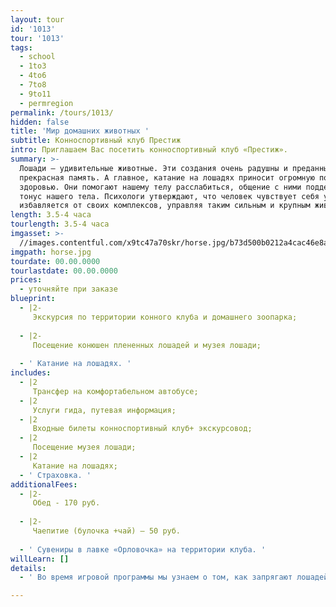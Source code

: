 ```yaml
---
layout: tour
id: '1013'
tour: '1013'
tags:
  - school
  - 1to3
  - 4to6
  - 7to8
  - 9to11
  - permregion
permalink: /tours/1013/
hidden: false
title: 'Мир домашних животных '
subtitle: Конноспортивный клуб Престиж
intro: Приглашаем Вас посетить конноспортивный клуб «Престиж».
summary: >-
  Лошади – удивительные животные. Эти создания очень радушны и преданны, у них
  прекрасная память. А главное, катание на лошадях приносит огромную пользу
  здоровью. Они помогают нашему телу расслабиться, общение с ними поддерживает
  тонус нашего тела. Психологи утверждают, что человек чувствует себя увереннее,
  избавляется от своих комплексов, управляя таким сильным и крупным животным.
length: 3.5-4 часа
tourlength: 3.5-4 часа
imgasset: >-
  //images.contentful.com/x9tc47a70skr/horse.jpg/b73d500b0212a4cac46e8a613baf68e5/horse.jpg
imgpath: horse.jpg
tourdate: 00.00.0000
tourlastdate: 00.00.0000
prices:
  - уточняйте при заказе
blueprint:
  - |2-
     Экскурсия по территории конного клуба и домашнего зоопарка; 
     
  - |2-
     Посещение конюшен плененных лошадей и музея лошади; 
     
  - ' Катание на лошадях. '
includes:
  - |2
     Трансфер на комфортабельном автобусе; 
  - |2
     Услуги гида, путевая информация; 
  - |2
     Входные билеты конноспортивный клуб+ экскурсовод; 
  - |2
     Посещение музея лошади; 
  - |2
     Катание на лошадях; 
  - ' Страховка. '
additionalFees:
  - |2-
     Обед - 170 руб. 
     
  - |2-
     Чаепитие (булочка +чай) – 50 руб. 
     
  - ' Сувениры в лавке «Орловочка» на территории клуба. '
willLearn: []
details:
  - ' Во время игровой программы мы узнаем о том, как запрягают лошадей, как управляют ими, как и чем их кормят, как подковывают. Мы посетим конюшни племенных лошадей и домашний зоопарк, где увидим козочек, курочек, кроликов, овечек, индюшек и хрюшек. Также, совершим экскурсию по территории клуба и в музей лошади. И, конечно, каждый сможет ПОКАТАТЬСЯ на лошади! '

---
```

